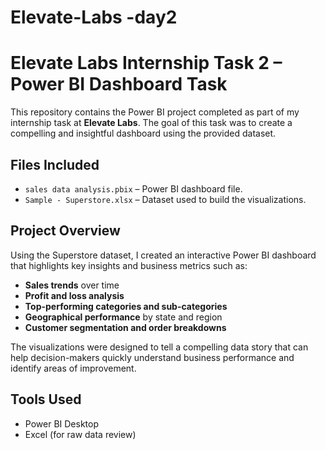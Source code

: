 # Elevate-Labs -day2
# Elevate Labs Internship Task 2 – Power BI Dashboard Task

This repository contains the Power BI project completed as part of my internship task at **Elevate Labs**. The goal of this task was to create a compelling and insightful dashboard using the provided dataset.

##  Files Included

- `sales data analysis.pbix` – Power BI dashboard file.
- `Sample - Superstore.xlsx` – Dataset used to build the visualizations.

##  Project Overview

Using the Superstore dataset, I created an interactive Power BI dashboard that highlights key insights and business metrics such as:

- **Sales trends** over time
- **Profit and loss analysis**
- **Top-performing categories and sub-categories**
- **Geographical performance** by state and region
- **Customer segmentation and order breakdowns**

The visualizations were designed to tell a compelling data story that can help decision-makers quickly understand business performance and identify areas of improvement.

##  Tools Used

- Power BI Desktop
- Excel (for raw data review)
